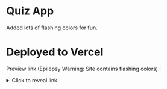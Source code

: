 # Quiz App

Added lots of flashing colors for fun.

# Deployed to Vercel

Preview link (Epilepsy Warning: Site contains flashing colors) : 
<details>
  <summary>Click to reveal link</summary>
  https://quiz-app-eight-jade.vercel.app/
</details>


 
